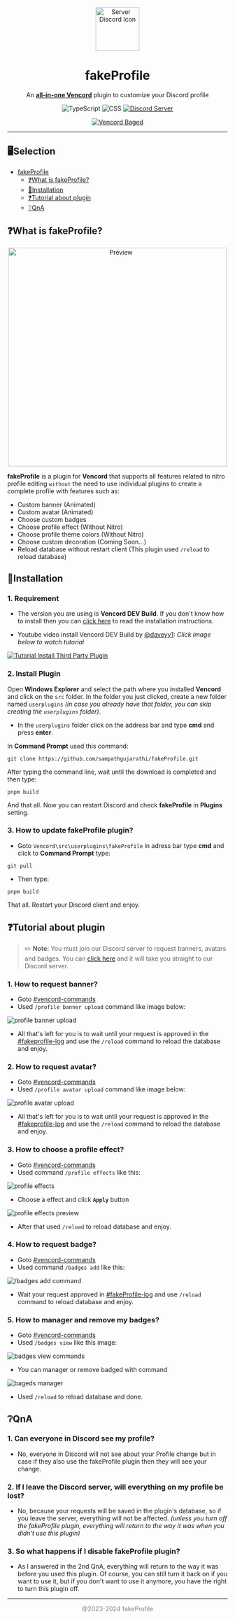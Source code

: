 <!-- HEAD PAGE -->
<div align="center">
  <img src="https://cdn.discordapp.com/icons/1117373291095662623/cd7c44850a9a6e06b586abe05e035c7d.webp?size=1024&format=webp" alt="Server Discord Icon" width="100">
  <h1><strong>fakeProfile</strong></h1>
  An <a href="https://vencord.dev/"><strong>all-in-one Vencord</strong></a> plugin to customize your Discord profile
</div>

<!-- MARKDOWN BADGED -->

<p align="center">
  <img src="https://img.shields.io/badge/typescript-%23007ACC.svg?style=for-the-badge&logo=typescript&logoColor=white" alt="TypeScript"></a>
  <img src="https://img.shields.io/badge/CSS-239120?&style=for-the-badge&logo=css3&logoColor=white" alt="CSS"></a>
  <a href="https://discord.gg/ffmkewQ4R7"><img src="https://img.shields.io/badge/Discord-%235865F2.svg?style=for-the-badge&logo=discord&logoColor=white" alt="Discord Server"></a>
</p>
<p align="center">
<a href="https://vencord.dev"><img src="https://img.shields.io/badge/This%20plugin%20for-Vencord-pink?labelColor=gray&style=flat&logo=https://lh3.googleusercontent.com/zDATisIeInAwNSjH9LgItgvGXwq3M4SDdoIZzctMZ3Hbl9IhoFVJtsHvzQPz_a7K5xbdURropceVQK6XGrmg4v4HSQ=s60&link=https://vencord.dev" alt="Vencord Baged" /></a>
</p>

___

<!-- BODY -->

## 🖥️Selection

 - [fakeProfile](#fakeprofile)
   - [❓What is fakeProfile?](#what-is-fakeprofile)
   - [🔨Installation](#installation)
   - [❓Tutorial about plugin](#tutorial-about-plugin)
   - [❔QnA](#qna)



## ❓What is fakeProfile?
<div align="center">
  <img src="https://cdn.discordapp.com/attachments/998071689009184870/1209377838571061298/bg.png?ex=65e6b3e1&is=65d43ee1&hm=d1e5af92057e9050ba3d2104b13315ee683931a43cd29aaa57695ae697ad41f2&" alt="Preview" width= "500">
</div>

**fakeProfile** is a plugin for **Vencord** that supports all features related to nitro profile editing `without` the need to use individual plugins to create a complete profile with features such as:
 - Custom banner (Animated)
 - Custom avatar (Animated)
 - Choose custom badges
 - Choose profile effect (Without Nitro)
 - Choose profile theme colors (Without Nitro)
 - Choose custom decoration (Coming Soon...)
 - Reload database without restart client (This plugin used `/reload` to reload database)



## 🔨Installation
 ### 1. Requirement
 - The version you are using is **Vencord DEV Build**. If you don't know how to install then you can [click here](https://github.com/Vendicated/Vencord/blob/main/docs/1_INSTALLING.md) to read the installation instructions.

- Youtube video install Vencord DEV Build by [@daveyy1](https://discordappuser.com/users/549244932213309442): *Click image below to watch tutorial*

 [![Tutorial Install Third Party Plugin](https://img.youtube.com/vi/8wexjSo8fNw/maxresdefault.jpg)](https://www.youtube.com/watch?v=8wexjSo8fNw)

 ### 2. Install Plugin
 Open **Windows Explorer** and select the path where you installed **Vencord** and click on the `src` folder. In the folder you just clicked, create a new folder named `userplugins` *(in case you already have that folder, you can skip creating the `userplugins` folder)*.

 - In the `userplugins` folder click on the address bar and type **cmd** and press **enter**.

 In **Command Prompt** used this command:
 ```shell
 git clone https://github.com/sampathgujarathi/fakeProfile.git
 ```

 After typing the command line, wait until the download is completed and then type:
 ```shell
 pnpm build
 ```
 And that all. Now you can restart Discord and check **fakeProfile** in **Plugins** setting.

 ### 3. How to update fakeProfile plugin?
 - Goto `Vencord\src\userplugins\fakeProfile` in adress bar type **cmd** and click to **Command Prompt** type:
 ```shell
 git pull
 ```
 - Then type:
 ```shell
 pnpm build
 ```
 That all. Restart your Discord client and enjoy.



## ❓Tutorial about plugin
> ✏️ **Note:** You must join our Discord server to request banners, avatars and badges. You can [click here](https://discord.gg/ffmkewQ4R7) and it will take you straight to our Discord server.

 ### 1. How to request banner?
 - Goto [#vencord-commands](https://discord.com/channels/1117373291095662623/1185970757105360927)
 - Used `/profile banner upload` command like image below:
 
 <img src="https://cdn.discordapp.com/attachments/998071689009184870/1210884226312966205/image.png?ex=65ec2ed0&is=65d9b9d0&hm=1e65108263618d2754e0c1843dffe6abd0c90798d92d9f23ce3acdef2dcf9dc8&" alt="profile banner upload">

 - All that's left for you is to wait until your request is approved in the [#fakeprofile-log](https://discord.com/channels/1117373291095662623/1209032677366431815) and use the `/reload` command to reload the database and enjoy.

 ### 2. How to request avatar?
 - Goto [#vencord-commands](https://discord.com/channels/1117373291095662623/1185970757105360927)
 - Used `/profile avatar upload` command like image below:

 <img src="https://cdn.discordapp.com/attachments/998071689009184870/1210885978445586452/image.png?ex=65ec3072&is=65d9bb72&hm=e2b9b7f554e35eb793ee67e07c4f0a0c31608d099a58dd3223fa40653879bfba&" alt="profile avatar upload">

 - All that's left for you is to wait until your request is approved in the [#fakeprofile-log](https://discord.com/channels/1117373291095662623/1209032677366431815) and use the `/reload` command to reload the database and enjoy.
 
 ### 3. How to choose a profile effect?
 - Goto [#vencord-commands](https://discord.com/channels/1117373291095662623/1185970757105360927)
 - Used command `/profile effects` like this:

  <img src="https://cdn.discordapp.com/attachments/998071689009184870/1210889022189346866/image.png?ex=65ec3348&is=65d9be48&hm=c84443ed081bf133df62ee21f7ab0537c50a2c0dd0205837280d06945df6fa42&" alt="profile effects">

 - Choose a effect and click **`Apply`** button

  <img src="https://cdn.discordapp.com/attachments/998071689009184870/1210888342414303262/image.png?ex=65ec32a6&is=65d9bda6&hm=cfbbb49d58370e04ce4488b6baa1e3d24842d6113a100df1649c15d01d05ed05&" alt="profile effects preview">
 
 - After that used `/reload` to reload database and enjoy.

 ### 4. How to request badge?
 - Goto [#vencord-commands](https://discord.com/channels/1117373291095662623/1185970757105360927)
 - Used command `/badges add` like this:
 
 <img src="https://cdn.discordapp.com/attachments/998071689009184870/1210892420741333103/image.png?ex=65ec3672&is=65d9c172&hm=f0f5f4e918ff1e4ce682a7fc0059ecf4b5f2d1d79b9806989748b33379744889&" alt="/badges add command">

 - Wait your request approved in [#fakeProfile-log](https://discord.com/channels/1117373291095662623/1209032677366431815) and use `/reload` command to reload database and enjoy.

 ### 5. How to manager and remove my badges?
 - Goto [#vencord-commands](https://discord.com/channels/1117373291095662623/1185970757105360927)
 - Used `/badges view` like this image:

 <img src="https://cdn.discordapp.com/attachments/998071689009184870/1210893128538791986/image.png?ex=65ec371b&is=65d9c21b&hm=f1bcc825b2027334ff28aac7ea0e874fff0b1227c420fbed0c85444304912da7&" alt="badges view commands">

 - You can manager or remove badged with command

 <img src="https://cdn.discordapp.com/attachments/998071689009184870/1210893128744308776/image.png?ex=65ec371b&is=65d9c21b&hm=9ba0a687fb29838530b01f3408b56b2c884cff17344afea760f212d5c7bba5c0&" alt="bageds manager">

 - Used `/reload` to reload database and done.



## ❔QnA
 ### 1. Can everyone in Discord see my profile?
 - No, everyone in Discord will not see about your Profile change but in case if they also use the fakeProfile plugin then they will see your change.
 ### 2. If I leave the Discord server, will everything on my profile be lost?
 - No, because your requests will be saved in the plugin's database, so if you leave the server, everything will not be affected. *(unless you turn off the fakeProfile plugin, everything will return to the way it was when you didn't use this plugin)*
 ### 3. So what happens if I disable fakeProfile plugin?
 - As I answered in the 2nd QnA, everything will return to the way it was before you used this plugin. Of course, you can still turn it back on if you want to use it, but if you don't want to use it anymore, you have the right to turn this plugin off.

<!-- END -->

---
<p align="center" style="color: gray;">
  @2023-2024 fakeProfile
</p>
